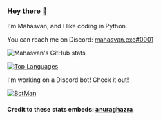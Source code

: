 ### Hey there 👋
I'm Mahasvan, and I like coding in Python. 

You can reach me on Discord: [mahasvan.exe#0001](https://discord.com/users/775176626773950474)

![Mahasvan's GitHub stats](https://github-readme-stats.vercel.app/api?username=Mahas1&count_private=true&theme=dark&show_icons=true)

[![Top Languages](https://github-readme-stats.vercel.app/api/top-langs/?username=Mahas1&theme=dark)](https://github.com/anuraghazra/github-readme-stats)

I'm working on a Discord bot! Check it out!

[![BotMan](https://github-readme-stats.vercel.app/api/pin/?username=code-cecilia&repo=BotMan.py&theme=dark)](https://github.com/Code-Cecilia/BotMan.py)
<!--
**Mahas1/Mahas1** is a ✨ _special_ ✨ repository because its `README.md` (this file) appears on your GitHub profile.

Here are some ideas to get you started:

- 🔭 I’m currently working on ...
- 🌱 I’m currently learning ...
- 👯 I’m looking to collaborate on ...
- 🤔 I’m looking for help with ...
- 💬 Ask me about ...
- 📫 How to reach me: ...
- 😄 Pronouns: ...
- ⚡ Fun fact: ...
-->

#### Credit to these stats embeds:  [anuraghazra](https://github.com/anuraghazra/github-readme-stats)

